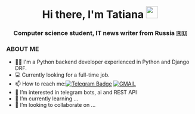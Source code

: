 <h1 align="center">Hi there, I'm Tatiana <img src="https://github.com/blackcater/blackcater/raw/main/images/Hi.gif" height="32"/></h1>
<h3 align="center">Computer science student, IT news writer from Russia 🇷🇺</h3>

### ABOUT ME
- :woman_technologist: I'm a Python backend developer experienced in Python and Django DRF.
- :computer: Currently looking for a full-time job.
- 📫 How to reach me:[![Telegram Badge](https://img.shields.io/badge/-Telegram-blue?style=flat&logo=Telegram&logoColor=white)](https://t.me/tatiana_ssharova) [![GMAIL](https://img.shields.io/badge/Gmail-D14836?style=for-the-badge&logo=gmail&logoColor=white)](mailto:kroxxatt@gmail.com)
- 👀 I’m interested in telegram bots, ai and REST API
- 🌱 I’m currently learning ...
- 💞️ I’m looking to collaborate on ...

<!---
TatianaSharova/TatianaSharova is a ✨ special ✨ repository because its `README.md` (this file) appears on your GitHub profile.
You can click the Preview link to take a look at your changes.
--->
